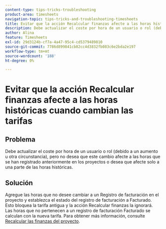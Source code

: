 ```yaml
---
content-type: tips-tricks-troubleshooting
product-area: timesheets
navigation-topic: tips-tricks-and-troubleshooting-timesheets
title: Evitar que la acción Recalcular finanzas afecte a las horas históricas cuando cambian las tarifas
description: Debe actualizar el coste por hora de un usuario o rol (debido a un aumento u otra circunstancia), pero no desea que este cambio afecte a las horas que se han registrado anteriormente en los proyectos o desea que afecte solo a una parte de las horas históricas.
author: Alina
feature: Timesheets
exl-id: 29d3124b-cf7a-4a47-95c4-cd5379489810
source-git-commit: 7786d899841cb82cc4d3832fb083c6e2bda2e197
workflow-type: tm+mt
source-wordcount: '188'
ht-degree: 0%

---
```


# Evitar que la acción Recalcular finanzas afecte a las horas históricas cuando cambian las tarifas

## Problema

Debe actualizar el coste por hora de un usuario o rol (debido a un aumento u otra circunstancia), pero no desea que este cambio afecte a las horas que se han registrado anteriormente en los proyectos o desea que afecte solo a una parte de las horas históricas.

## Solución

Agregue las horas que no desee cambiar a un Registro de facturación en el proyecto y establezca el estado del registro de facturación a Facturado.  Esto bloquea la tarifa antigua y la acción Recalcular finanzas la ignorará.  Las horas que no pertenecen a un registro de facturación Facturado se calculan con la nueva tarifa. Para obtener más información, consulte [Recalcular las finanzas del proyecto](../../manage-work/projects/project-finances/recalculate-project-finances.md).
